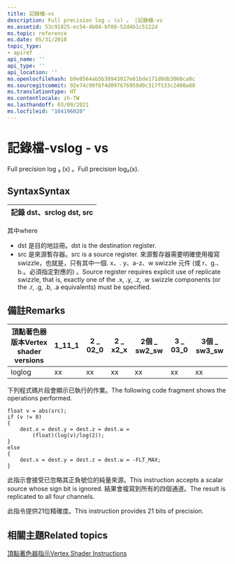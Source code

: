```yaml
---
title: 記錄檔-vs
description: Full precision log ₂ (x) 。 |記錄檔-vs
ms.assetid: 53c91825-ec54-4b04-bf08-52d4b1c5122d
ms.topic: reference
ms.date: 05/31/2018
topic_type:
- apiref
api_name: ''
api_type: ''
api_location: ''
ms.openlocfilehash: b9e0564ab5b38943017e61bde171d0db3060ca0c
ms.sourcegitcommit: 92e74c99f8f4d097676959d0c317f533c2400a80
ms.translationtype: HT
ms.contentlocale: zh-TW
ms.lasthandoff: 03/09/2021
ms.locfileid: "104196020"
---
```

# <a name="log---vs"></a><span data-ttu-id="37015-104">記錄檔-vs</span><span class="sxs-lookup"><span data-stu-id="37015-104">log - vs</span></span>

<span data-ttu-id="37015-105">Full precision log ₂ (x) 。</span><span class="sxs-lookup"><span data-stu-id="37015-105">Full precision log₂(x).</span></span>

## <a name="syntax"></a><span data-ttu-id="37015-106">Syntax</span><span class="sxs-lookup"><span data-stu-id="37015-106">Syntax</span></span>



| <span data-ttu-id="37015-107">記錄 dst、src</span><span class="sxs-lookup"><span data-stu-id="37015-107">log dst, src</span></span> |
|--------------|



 

<span data-ttu-id="37015-108">其中</span><span class="sxs-lookup"><span data-stu-id="37015-108">where</span></span>

-   <span data-ttu-id="37015-109">dst 是目的地註冊。</span><span class="sxs-lookup"><span data-stu-id="37015-109">dst is the destination register.</span></span>
-   <span data-ttu-id="37015-110">src 是來源暫存器。</span><span class="sxs-lookup"><span data-stu-id="37015-110">src is a source register.</span></span> <span data-ttu-id="37015-111">來源暫存器需要明確使用複寫 swizzle，也就是，只有其中一個. x、. y、a-z、w swizzle 元件 (或 r、g.、b.。必須指定對應的) 。</span><span class="sxs-lookup"><span data-stu-id="37015-111">Source register requires explicit use of replicate swizzle, that is, exactly one of the .x, .y, .z, .w swizzle components (or the .r, .g, .b, .a equivalents) must be specified.</span></span>

## <a name="remarks"></a><span data-ttu-id="37015-112">備註</span><span class="sxs-lookup"><span data-stu-id="37015-112">Remarks</span></span>



| <span data-ttu-id="37015-113">頂點著色器版本</span><span class="sxs-lookup"><span data-stu-id="37015-113">Vertex shader versions</span></span> | <span data-ttu-id="37015-114">1\_1</span><span class="sxs-lookup"><span data-stu-id="37015-114">1\_1</span></span> | <span data-ttu-id="37015-115">2 \_ 0</span><span class="sxs-lookup"><span data-stu-id="37015-115">2\_0</span></span> | <span data-ttu-id="37015-116">2 \_ x</span><span class="sxs-lookup"><span data-stu-id="37015-116">2\_x</span></span> | <span data-ttu-id="37015-117">2個 \_ sw</span><span class="sxs-lookup"><span data-stu-id="37015-117">2\_sw</span></span> | <span data-ttu-id="37015-118">3 \_ 0</span><span class="sxs-lookup"><span data-stu-id="37015-118">3\_0</span></span> | <span data-ttu-id="37015-119">3個 \_ sw</span><span class="sxs-lookup"><span data-stu-id="37015-119">3\_sw</span></span> |
|------------------------|------|------|------|-------|------|-------|
| <span data-ttu-id="37015-120">log</span><span class="sxs-lookup"><span data-stu-id="37015-120">log</span></span>                    | <span data-ttu-id="37015-121">x</span><span class="sxs-lookup"><span data-stu-id="37015-121">x</span></span>    | <span data-ttu-id="37015-122">x</span><span class="sxs-lookup"><span data-stu-id="37015-122">x</span></span>    | <span data-ttu-id="37015-123">x</span><span class="sxs-lookup"><span data-stu-id="37015-123">x</span></span>    | <span data-ttu-id="37015-124">x</span><span class="sxs-lookup"><span data-stu-id="37015-124">x</span></span>     | <span data-ttu-id="37015-125">x</span><span class="sxs-lookup"><span data-stu-id="37015-125">x</span></span>    | <span data-ttu-id="37015-126">x</span><span class="sxs-lookup"><span data-stu-id="37015-126">x</span></span>     |



 

<span data-ttu-id="37015-127">下列程式碼片段會顯示已執行的作業。</span><span class="sxs-lookup"><span data-stu-id="37015-127">The following code fragment shows the operations performed.</span></span>


```
float v = abs(src);
if (v != 0)
{
    dest.x = dest.y = dest.z = dest.w = 
        (float)(log(v)/log(2));  
}
else
{
    dest.x = dest.y = dest.z = dest.w = -FLT_MAX;
}
```



<span data-ttu-id="37015-128">此指示會接受已忽略其正負號位的純量來源。</span><span class="sxs-lookup"><span data-stu-id="37015-128">This instruction accepts a scalar source whose sign bit is ignored.</span></span> <span data-ttu-id="37015-129">結果會複寫到所有的四個通道。</span><span class="sxs-lookup"><span data-stu-id="37015-129">The result is replicated to all four channels.</span></span>

<span data-ttu-id="37015-130">此指令提供21位精確度。</span><span class="sxs-lookup"><span data-stu-id="37015-130">This instruction provides 21 bits of precision.</span></span>

## <a name="related-topics"></a><span data-ttu-id="37015-131">相關主題</span><span class="sxs-lookup"><span data-stu-id="37015-131">Related topics</span></span>

<dl> <dt>

[<span data-ttu-id="37015-132">頂點著色器指示</span><span class="sxs-lookup"><span data-stu-id="37015-132">Vertex Shader Instructions</span></span>](dx9-graphics-reference-asm-vs-instructions.md)
</dt> </dl>

 

 




